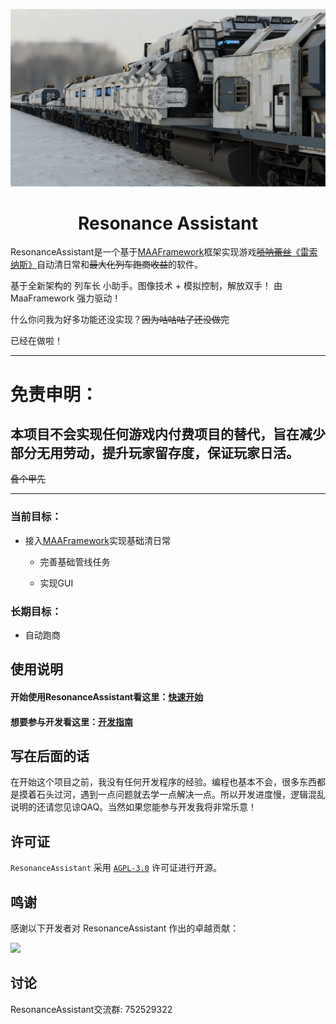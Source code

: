 <p align="center">

<img src="assets/resource/image/General/Gallery.png" />

</p>

<div align="center">

# **Resonance Assistant**

</div>

ResonanceAssistant是一个基于[MAAFramework](https://github.com/MaaXYZ/MaaFramework)框架实现游戏[~~唢呐蕾丝~~《雷索纳斯》](https://soli-reso.com/)自动清日常和~~最大化列车跑商收益~~的软件。

基于全新架构的 列车长 小助手。图像技术 + 模拟控制，解放双手！
由 MaaFramework 强力驱动！

什么你问我为好多功能还没实现？~~因为咕咕咕了还没做完~~

已经在做啦！

---

# 免责申明：

## 本项目不会实现任何游戏内付费项目的替代，旨在减少部分无用劳动，提升玩家留存度，保证玩家日活。

~~叠个甲先~~

---

### 当前目标：

- 接入[MAAFramework](https://github.com/MaaXYZ/MaaFramework)实现基础清日常

  - 完善基础管线任务

  - 实现GUI
  
### 长期目标：

- 自动跑商

## 使用说明

#### 开始使用ResonanceAssistant看这里：[快速开始](assets/docs/zh_cn/Start/快速开始.md)

#### 想要参与开发看这里：[开发指南](assets/docs/zh_cn/Develop/开发指南.md)

## 写在后面的话

在开始这个项目之前，我没有任何开发程序的经验。编程也基本不会，很多东西都是摸着石头过河，遇到一点问题就去学一点解决一点。所以开发进度慢，逻辑混乱说明的还请您见谅QAQ。当然如果您能参与开发我将非常乐意！

## 许可证

`ResonanceAssistant` 采用 [`AGPL-3.0`](./LICENSE.md) 许可证进行开源。

## 鸣谢

感谢以下开发者对 ResonanceAssistant 作出的卓越贡献： 

<a href="https://github.com/NaNExist/ResonanceAssistant/graphs/contributors">
  <img src="https://contrib.rocks/image?repo=NaNExist/ResonanceAssistant&max=1000" />
</a>

## 讨论

ResonanceAssistant交流群: 752529322

